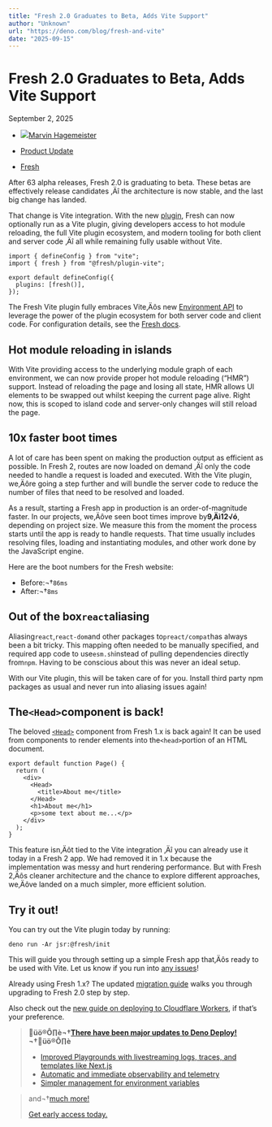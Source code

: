 ```yaml
---
title: "Fresh 2.0 Graduates to Beta, Adds Vite Support"
author: "Unknown"
url: "https://deno.com/blog/fresh-and-vite"
date: "2025-09-15"
---
```


# Fresh 2.0 Graduates to Beta, Adds Vite Support

September 2, 2025[](/feed "Atom Feed")

* [![](https://github.com/marvinhagemeister.png)Marvin Hagemeister](https://github.com/marvinhagemeister)

* [Product Update](/blog?tag=product-update)
* [Fresh](/blog?tag=fresh)

After 63 alpha releases, Fresh 2.0 is graduating to beta. These betas are effectively release candidates ‚Äî the architecture is now stable, and the last big change has landed.

That change is Vite integration. With the new [plugin](https://jsr.io/@fresh/plugin-vite), Fresh can now optionally run as a Vite plugin, giving developers access to hot module reloading, the full Vite plugin ecosystem, and modern tooling for both client and server code ‚Äî all while remaining fully usable without Vite.

    import { defineConfig } from "vite";
    import { fresh } from "@fresh/plugin-vite";
    
    export default defineConfig({
      plugins: [fresh()],
    });

The Fresh Vite plugin fully embraces Vite‚Äôs new [Environment API](https://vite.dev/guide/api-environment) to leverage the power of the plugin ecosystem for both server code and client code. For configuration details, see the [Fresh docs](https://fresh.deno.dev/docs/advanced/vite).

## Hot module reloading in islands

With Vite providing access to the underlying module graph of each environment, we can now provide proper hot module reloading (“HMR”) support. Instead of reloading the page and losing all state, HMR allows UI elements to be swapped out whilst keeping the current page alive. Right now, this is scoped to island code and server-only changes will still reload the page.

## 10x faster boot times

A lot of care has been spent on making the production output as efficient as possible. In Fresh 2, routes are now loaded on demand ‚Äî only the code needed to handle a request is loaded and executed. With the Vite plugin, we‚Äôre going a step further and will bundle the server code to reduce the number of files that need to be resolved and loaded.

As a result, starting a Fresh app in production is an order-of-magnitude faster. In our projects, we‚Äôve seen boot times improve by**9‚Äì12√ó**, depending on project size. We measure this from the moment the process starts until the app is ready to handle requests. That time usually includes resolving files, loading and instantiating modules, and other work done by the JavaScript engine.

Here are the boot numbers for the Fresh website:

* Before:¬†`86ms`
* After:¬†`8ms`

## Out of the box`react`aliasing

Aliasing`react`,`react-dom`and other packages to`preact/compat`has always been a bit tricky. This mapping often needed to be manually specified, and required app code to use`esm.sh`instead of pulling dependencies directly from`npm`. Having to be conscious about this was never an ideal setup.

With our Vite plugin, this will be taken care of for you. Install third party npm packages as usual and never run into aliasing issues again!

## The`<Head>`component is back!

The beloved [`<Head>`](https://fresh.deno.dev/docs/examples/modifying-the-head) component from Fresh 1.x is back again! It can be used from components to render elements into the`<head>`portion of an HTML document.

    export default function Page() {
      return (
        <div>
          <Head>
            <title>About me</title>
          </Head>
          <h1>About me</h1>
          <p>some text about me...</p>
        </div>
      );
    }

This feature isn‚Äôt tied to the Vite integration ‚Äî you can already use it today in a Fresh 2 app. We had removed it in 1.x because the implementation was messy and hurt rendering performance. But with Fresh 2‚Äôs cleaner architecture and the chance to explore different approaches, we‚Äôve landed on a much simpler, more efficient solution.

## Try it out!

You can try out the Vite plugin today by running:

    deno run -Ar jsr:@fresh/init

This will guide you through setting up a simple Fresh app that‚Äôs ready to be used with Vite. Let us know if you run into [any issues](https://github.com/denoland/fresh/issues)!

Already using Fresh 1.x? The updated [migration guide](https://fresh.deno.dev/docs/examples/migration-guide) walks you through upgrading to Fresh 2.0 step by step.

Also check out the [new guide on deploying to Cloudflare Workers](https://fresh.deno.dev/docs/deployment/cloudflare-workers), if that’s your preference.

>**üö®Ô∏è¬†[There have been major updates to Deno Deploy!](https://deno.com/deploy)¬†üö®Ô∏è**
>
> * [Improved Playgrounds with livestreaming logs, traces, and templates like Next.js](https://www.youtube.com/watch?v=fRFqZsBivCo)
> * [Automatic and immediate observability and telemetry](https://www.youtube.com/watch?v=PwDU8yTZmUM)
> * [Simpler management for environment variables](https://x.com/deno_land/status/1935625197295739103)
>

>
> and¬†[much more!](https://docs.deno.com/deploy/early-access/changelog/)
>
> [Get early access today.](https://deno.com/deploy)
